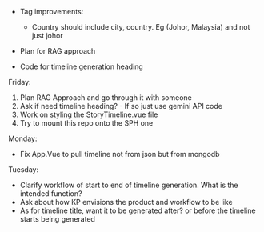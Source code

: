 - Tag improvements:

  - Country should include city, country. Eg (Johor, Malaysia) and not just johor

- Plan for RAG approach
- Code for timeline generation heading

Friday:

1. Plan RAG Approach and go through it with someone
2. Ask if need timeline heading? - If so just use gemini API code
3. Work on styling the StoryTimeline.vue file
4. Try to mount this repo onto the SPH one

Monday:

- Fix App.Vue to pull timeline not from json but from mongodb

Tuesday:

- Clarify workflow of start to end of timeline generation. What is the intended function?
- Ask about how KP envisions the product and workflow to be like
- As for timeline title, want it to be generated after? or before the timeline starts being generated
